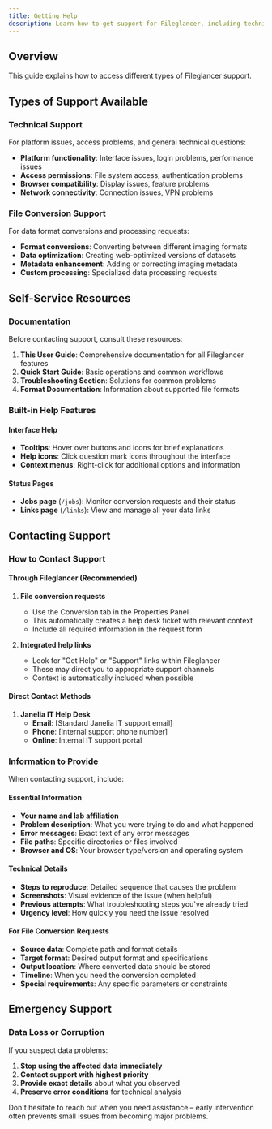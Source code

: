 ```yaml
---
title: Getting Help
description: Learn how to get support for Fileglancer, including technical assistance, file conversion help, and troubleshooting resources.
---
```


## Overview

This guide explains how to access different types of Fileglancer support.

## Types of Support Available

### Technical Support

For platform issues, access problems, and general technical questions:

- **Platform functionality**: Interface issues, login problems, performance issues
- **Access permissions**: File system access, authentication problems
- **Browser compatibility**: Display issues, feature problems
- **Network connectivity**: Connection issues, VPN problems

### File Conversion Support

For data format conversions and processing requests:

- **Format conversions**: Converting between different imaging formats
- **Data optimization**: Creating web-optimized versions of datasets
- **Metadata enhancement**: Adding or correcting imaging metadata
- **Custom processing**: Specialized data processing requests

## Self-Service Resources

### Documentation

Before contacting support, consult these resources:

1. **This User Guide**: Comprehensive documentation for all Fileglancer features
2. **Quick Start Guide**: Basic operations and common workflows
3. **Troubleshooting Section**: Solutions for common problems
4. **Format Documentation**: Information about supported file formats

### Built-in Help Features

#### Interface Help
- **Tooltips**: Hover over buttons and icons for brief explanations
- **Help icons**: Click question mark icons throughout the interface
- **Context menus**: Right-click for additional options and information

#### Status Pages
- **Jobs page** (`/jobs`): Monitor conversion requests and their status
- **Links page** (`/links`): View and manage all your data links

## Contacting Support

### How to Contact Support

#### Through Fileglancer (Recommended)

1. **File conversion requests**
   - Use the Conversion tab in the Properties Panel
   - This automatically creates a help desk ticket with relevant context
   - Include all required information in the request form

2. **Integrated help links**
   - Look for "Get Help" or "Support" links within Fileglancer
   - These may direct you to appropriate support channels
   - Context is automatically included when possible

#### Direct Contact Methods

1. **Janelia IT Help Desk**
   - **Email**: [Standard Janelia IT support email]
   - **Phone**: [Internal support phone number]
   - **Online**: Internal IT support portal

### Information to Provide

When contacting support, include:

#### Essential Information
- **Your name and lab affiliation**
- **Problem description**: What you were trying to do and what happened
- **Error messages**: Exact text of any error messages
- **File paths**: Specific directories or files involved
- **Browser and OS**: Your browser type/version and operating system

#### Technical Details
- **Steps to reproduce**: Detailed sequence that causes the problem
- **Screenshots**: Visual evidence of the issue (when helpful)
- **Previous attempts**: What troubleshooting steps you've already tried
- **Urgency level**: How quickly you need the issue resolved

#### For File Conversion Requests
- **Source data**: Complete path and format details
- **Target format**: Desired output format and specifications
- **Output location**: Where converted data should be stored
- **Timeline**: When you need the conversion completed
- **Special requirements**: Any specific parameters or constraints

## Emergency Support

### Data Loss or Corruption

If you suspect data problems:

1. **Stop using the affected data immediately**
2. **Contact support with highest priority**
3. **Provide exact details** about what you observed
4. **Preserve error conditions** for technical analysis

Don't hesitate to reach out when you need assistance – early intervention often prevents small issues from becoming major problems.